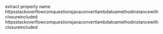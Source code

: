 extract property name httpsstackoverflowcomquestionsjavaconvertlambdatoamethodinstancewithclosureincluded httpsstackoverflowcomquestionsjavaconvertlambdatoamethodinstancewithclosureincluded